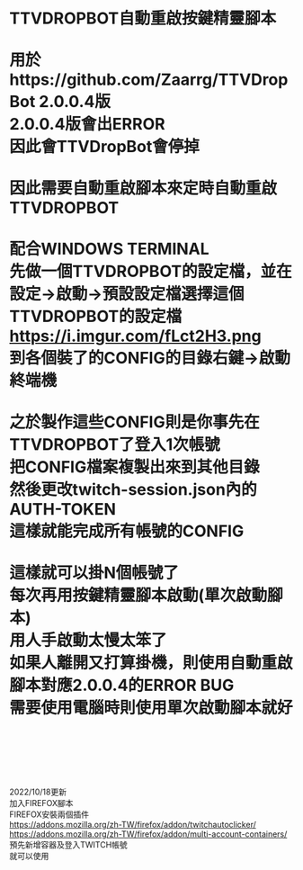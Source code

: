 
TTVDROPBOT自動重啟按鍵精靈腳本<br>
<br>
用於https://github.com/Zaarrg/TTVDropBot 2.0.0.4版<br>
2.0.0.4版會出ERROR<br>
因此會TTVDropBot會停掉<br>
<br>
因此需要自動重啟腳本來定時自動重啟TTVDROPBOT<br>
<br>
配合WINDOWS TERMINAL<br>
先做一個TTVDROPBOT的設定檔，並在設定->啟動->預設設定檔選擇這個TTVDROPBOT的設定檔<br>
https://i.imgur.com/fLct2H3.png<br>
到各個裝了的CONFIG的目錄右鍵->啟動終端機<br>
<br>
之於製作這些CONFIG則是你事先在TTVDROPBOT了登入1次帳號<br>
把CONFIG檔案複製出來到其他目錄<br>
然後更改twitch-session.json內的AUTH-TOKEN<br>
這樣就能完成所有帳號的CONFIG<br>
<br>
這樣就可以掛N個帳號了<br>
每次再用按鍵精靈腳本啟動(單次啟動腳本)<br>
用人手啟動太慢太笨了<br>
如果人離開又打算掛機，則使用自動重啟腳本對應2.0.0.4的ERROR BUG<br>
需要使用電腦時則使用單次啟動腳本就好<br>
<br><br><br>
===========================================================================
2022/10/18更新<br>
加入FIREFOX腳本<br>
FIREFOX安裝兩個插件<br>
https://addons.mozilla.org/zh-TW/firefox/addon/twitchautoclicker/ <br>
https://addons.mozilla.org/zh-TW/firefox/addon/multi-account-containers/ <br>
預先新增容器及登入TWITCH帳號<br>
就可以使用
